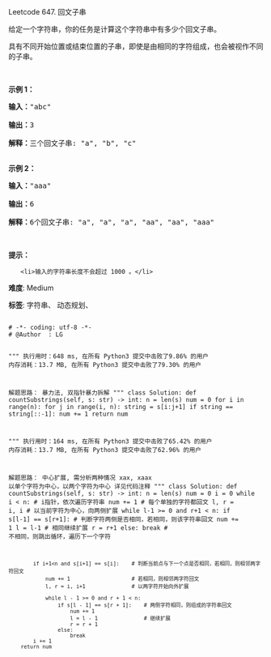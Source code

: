 Leetcode 647. 回文子串
<p>给定一个字符串，你的任务是计算这个字符串中有多少个回文子串。</p>


<p>具有不同开始位置或结束位置的子串，即使是由相同的字符组成，也会被视作不同的子串。</p>



<p>&nbsp;</p>



<p><strong>示例 1：</strong></p>



<pre><strong>输入：</strong>&quot;abc&quot;

<strong>输出：</strong>3

<strong>解释：</strong>三个回文子串: &quot;a&quot;, &quot;b&quot;, &quot;c&quot;

</pre>



<p><strong>示例 2：</strong></p>



<pre><strong>输入：</strong>&quot;aaa&quot;

<strong>输出：</strong>6

<strong>解释：</strong>6个回文子串: &quot;a&quot;, &quot;a&quot;, &quot;a&quot;, &quot;aa&quot;, &quot;aa&quot;, &quot;aaa&quot;</pre>



<p>&nbsp;</p>



<p><strong>提示：</strong></p>



<ul>

	<li>输入的字符串长度不会超过 1000 。</li>

</ul>





 **难度**: Medium



 **标签**: 字符串、 动态规划、 





<div class="hcb_wrap">
<pre class="prism undefined-numbers lang-python" data-lang="Python"><code>
# -*- coding: utf-8 -*-
# @Author  : LG

"""
执行用时：648 ms, 在所有 Python3 提交中击败了9.86% 的用户
内存消耗：13.7 MB, 在所有 Python3 提交中击败了79.30% 的用户

解题思路：
    暴力法, 双指针暴力拆解
"""
class Solution:
    def countSubstrings(self, s: str) -> int:
        n = len(s)
        num = 0
        for i in range(n):
            for j in range(i, n):
                string = s[i:j+1]
                if string == string[::-1]:
                    num += 1
        return num

"""
执行用时：164 ms, 在所有 Python3 提交中击败了65.42% 的用户
内存消耗：13.7 MB, 在所有 Python3 提交中击败了62.96% 的用户

解题思路：
    中心扩展, 需分析两种情况    xax, xaax 以单个字符为中心，以两个字符为中心
    详见代码注释
"""
class Solution:
    def countSubstrings(self, s: str) -> int:
        n = len(s)
        num = 0
        i = 0
        while i < n:        # i指针，依次遍历字符串
            num += 1        # 每个单独的字符都回文
            l, r = i, i     # 以当前字符为中心，向两侧扩展
            while l-1 >= 0 and r+1 < n:
                if s[l-1] == s[r+1]:    # 判断字符两侧是否相同，若相同，则该字符串回文
                    num += 1
                    l = l-1             # 相同继续扩展
                    r = r+1
                else:
                    break               # 不相同，则跳出循环，遍历下一个字符

            if i+1<n and s[i+1] == s[i]:    # 判断当前点与下一个点是否相同，若相同，则相邻两字符回文
                num += 1                    # 若相同，则相邻两字符回文
                l, r = i, i+1               # 以两字符开始向外扩展

                while l - 1 >= 0 and r + 1 < n:
                    if s[l - 1] == s[r + 1]:    # 两侧字符相同，则组成的字符串回文
                        num += 1
                        l = l - 1               # 继续扩展
                        r = r + 1
                    else:
                        break
            i += 1
        return num


</code></pre></div>
